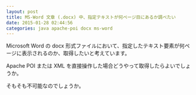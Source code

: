 ```yaml
---
layout: post
title: MS-Word 文章 (.docx) 中、指定テキストが何ページ目にあるか調べたい
date: 2015-01-28 02:44:56
categories: java apache-poi docx ms-word
---
```

<!-- {% raw %} -->
<p>Microsoft Word の docx 形式ファイルにおいて、指定したテキスト要素が何ページに表示されるのか、取得したいと考えています。</p>

<p>Apache POI または XML を直接操作した場合どうやって取得したらよいでしょうか。</p>

<p>そもそも不可能なのでしょうか。</p>
<!-- {% endraw %} -->
